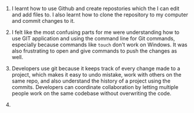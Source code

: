 1) I learnt how to use Github and create repostories which the I can edit and add files to. I also learnt how to clone the repository to my computer and commit changes to it. 

2) I felt like the most confusing parts for me were understanding how to use GIT application and using the command line for Git commands, especially because commands like `touch` don't work on Windows. It was also frustrating to open and give commands to push the changes as well. 

3) Developers use git because it keeps track of every change made to a project, which makes it easy to undo mistake, work with others on the same repo, and also understand the history of a project using the commits. Developers can coordinate collaboration by letting multiple people work on the same codebase without overwriting the code.

4) 